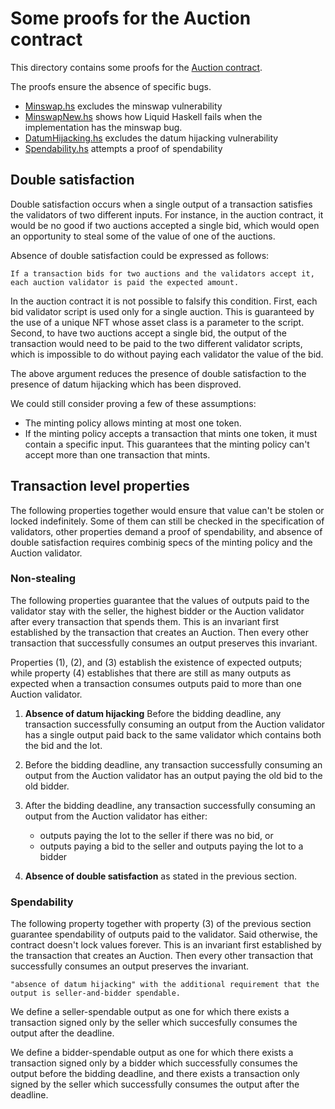# Some proofs for the Auction contract

This directory contains some proofs for the [Auction contract][auction-contract].

The proofs ensure the absence of specific bugs.

* [Minswap.hs](./Minswap.hs) excludes the minswap vulnerability
* [MinswapNew.hs](./MinswapNew.hs) shows how Liquid Haskell fails when
  the implementation has the minswap bug.
* [DatumHijacking.hs](./DatumHijacking.hs) excludes the datum hijacking vulnerability
* [Spendability.hs](./Spendability.hs) attempts a proof of spendability

## Double satisfaction

Double satisfaction occurs when a single output of a
transaction satisfies the validators of two different inputs.
For instance, in the auction contract, it would be no good
if two auctions accepted a single bid, which would open an
opportunity to steal some of the value of one of the auctions.

Absence of double satisfaction could be expressed as follows:

    If a transaction bids for two auctions and the validators accept it,
    each auction validator is paid the expected amount.

In the auction contract it is not possible to falsify this condition.
First, each bid validator script is used only for a single auction.
This is guaranteed by the use of a unique NFT whose asset
class is a parameter to the script. Second, to have two
auctions accept a single bid, the output of the transaction
would need to be paid to the two different validator scripts,
which is impossible to do without paying each validator the
value of the bid.

The above argument reduces the presence of double satisfaction
to the presence of datum hijacking which has been disproved.

We could still consider proving a few of these assumptions:

* The minting policy allows minting at most one token.
* If the minting policy accepts a transaction that mints one token,
  it must contain a specific input. This guarantees that the minting
  policy can't accept more than one transaction that mints.

[auction-contract]: https://github.com/tweag/plutus-libs/blob/main/examples/src/Auction.hs

## Transaction level properties

The following properties together would ensure that value can't be stolen
or locked indefinitely. Some of them can still be checked in the
specification of validators, other properties demand a proof of spendability,
and absence of double satisfaction requires combinig specs of the minting
policy and the Auction validator.

### Non-stealing

The following properties guarantee that the values of outputs paid to the
validator stay with the seller, the highest bidder or the Auction validator
after every transaction that spends them. This is an invariant first
established by the transaction that creates an Auction. Then every other
transaction that successfully consumes an output preserves this invariant.

Properties (1), (2), and (3) establish the existence of expected outputs;
while property (4) establishes that there are still as many outputs as
expected when a transaction consumes outputs paid to more than one Auction
validator.

1. **Absence of datum hijacking**
   Before the bidding deadline, any transaction successfully consuming an
   output from the Auction validator has a single output paid back to the
   same validator which contains both the bid and the lot.

2. Before the bidding deadline, any transaction successfully consuming an
   output from the Auction validator has an output paying the old bid to
   the old bidder.

3. After the bidding deadline, any transaction successfully consuming an output
   from the Auction validator has either:
    * outputs paying the lot to the seller if there was no bid, or
    * outputs paying a bid to the seller and outputs paying the lot to a bidder

4. **Absence of double satisfaction** as stated in the previous section.

### Spendability

The following property together with property (3) of the previous section
guarantee spendability of outputs paid to the validator. Said otherwise, the
contract doesn't lock values forever. This is an invariant first established
by the transaction that creates an Auction. Then every other transaction that
successfully consumes an output preserves the invariant.

    "absence of datum hijacking" with the additional requirement that the
    output is seller-and-bidder spendable.

We define a seller-spendable output as one for which there exists a transaction
signed only by the seller which succesfully consumes the output after the
deadline.

We define a bidder-spendable output as one for which there exists a transaction
signed only by a bidder which successfully consumes the output before the
bidding deadline, and there exists a transaction only signed by the seller
which successfully consumes the output after the deadline.
